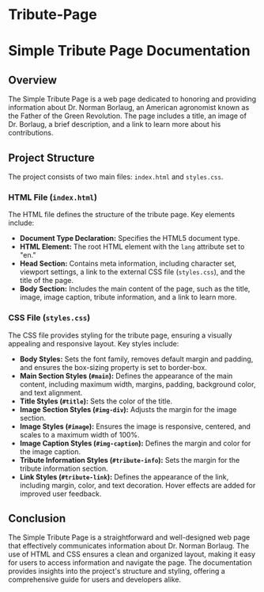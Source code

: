 # Tribute-Page

# Simple Tribute Page Documentation

## Overview

The Simple Tribute Page is a web page dedicated to honoring and providing information about Dr. Norman Borlaug, an American agronomist known as the Father of the Green Revolution. The page includes a title, an image of Dr. Borlaug, a brief description, and a link to learn more about his contributions.

## Project Structure

The project consists of two main files: `index.html` and `styles.css`.

### HTML File (`index.html`)

The HTML file defines the structure of the tribute page. Key elements include:

- **Document Type Declaration:** Specifies the HTML5 document type.
- **HTML Element:** The root HTML element with the `lang` attribute set to "en."
- **Head Section:** Contains meta information, including character set, viewport settings, a link to the external CSS file (`styles.css`), and the title of the page.
- **Body Section:** Includes the main content of the page, such as the title, image, image caption, tribute information, and a link to learn more.

### CSS File (`styles.css`)

The CSS file provides styling for the tribute page, ensuring a visually appealing and responsive layout. Key styles include:

- **Body Styles:** Sets the font family, removes default margin and padding, and ensures the box-sizing property is set to border-box.
- **Main Section Styles (`#main`):** Defines the appearance of the main content, including maximum width, margins, padding, background color, and text alignment.
- **Title Styles (`#title`):** Sets the color of the title.
- **Image Section Styles (`#img-div`):** Adjusts the margin for the image section.
- **Image Styles (`#image`):** Ensures the image is responsive, centered, and scales to a maximum width of 100%.
- **Image Caption Styles (`#img-caption`):** Defines the margin and color for the image caption.
- **Tribute Information Styles (`#tribute-info`):** Sets the margin for the tribute information section.
- **Link Styles (`#tribute-link`):** Defines the appearance of the link, including margin, color, and text decoration. Hover effects are added for improved user feedback.

## Conclusion

The Simple Tribute Page is a straightforward and well-designed web page that effectively communicates information about Dr. Norman Borlaug. The use of HTML and CSS ensures a clean and organized layout, making it easy for users to access information and navigate the page. The documentation provides insights into the project's structure and styling, offering a comprehensive guide for users and developers alike.
